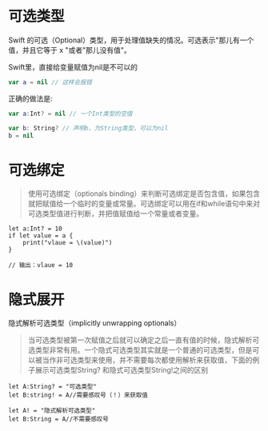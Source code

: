 # 可选类型
Swift 的可选（Optional）类型，用于处理值缺失的情况。可选表示"那儿有一个值，并且它等于 x "或者"那儿没有值"。

Swift里，直接给变量赋值为nil是不可以的
```swift
var a = nil // 这样会报错
```

正确的做法是:
```swift
var a:Int? = nil // 一个Int类型的空值

var b: String? // 声明b，为String类型，可以为nil
b = nil
```

# 可选绑定

>使用可选绑定（optionals binding）来判断可选绑定是否包含值，如果包含就把赋值给一个临时的变量或常量。可选绑定可以用在if和while语句中来对可选类型值进行判断，并把值赋值给一个常量或者变量。

```sw
let a:Int? = 10
if let value = a {
    print("vlaue = \(value)")
}

// 输出：vlaue = 10
```

# 隐式展开
隐式解析可选类型（implicitly unwrapping  optionals）
>当可选类型被第一次赋值之后就可以确定之后一直有值的时候，隐式解析可选类型非常有用。一个隐式可选类型其实就是一个普通的可选类型，但是可以被当作非可选类型来使用，并不需要每次都使用解析来获取值，下面的例子展示可选类型String? 和隐式可选类型String!之间的区别

```sw
let A:String? = "可选类型"
let B:string! = A//需要感叹号（！）来获取值

let A! = "隐式解析可选类型"
let B:String = A//不需要感叹号
```